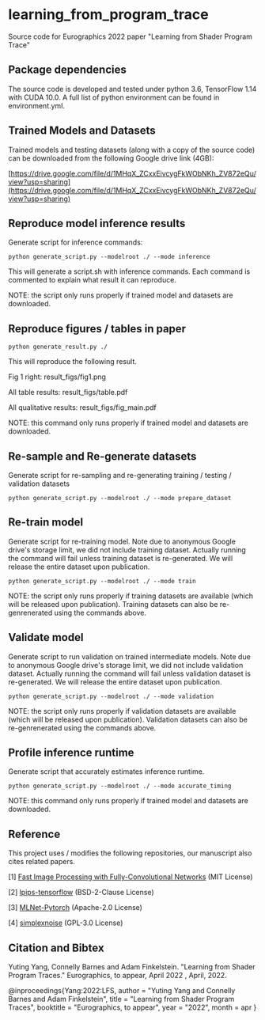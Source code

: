 # learning_from_program_trace
Source code for Eurographics 2022 paper "Learning from Shader Program Trace"

## Package dependencies

The source code is developed and tested under python 3.6, TensorFlow 1.14 with CUDA 10.0. A full list of python environment can be found in environment.yml.

## Trained Models and Datasets

Trained models and testing datasets (along with a copy of the source code) can be downloaded from the following Google drive link (4GB):

[https://drive.google.com/file/d/1MHqX_ZCxxEivcygFkWObNKh_ZV872eQu/view?usp=sharing](https://drive.google.com/file/d/1MHqX_ZCxxEivcygFkWObNKh_ZV872eQu/view?usp=sharing)

## Reproduce model inference results

Generate script for inference commands:

    python generate_script.py --modelroot ./ --mode inference

This will generate a script.sh with inference commands. Each command is commented to explain what result it can reproduce.

NOTE: the script only runs properly if trained model and datasets are downloaded.

## Reproduce figures / tables in paper

    python generate_result.py ./
    
This will reproduce the following result.

Fig 1 right: result_figs/fig1.png

All table results: result_figs/table.pdf

All qualitative results: result_figs/fig_main.pdf

NOTE: this command only runs properly if trained model and datasets are downloaded.

## Re-sample and Re-generate datasets

Generate script for re-sampling and re-generating training / testing / validation datasets

    python generate_script.py --modelroot ./ --mode prepare_dataset

## Re-train model

Generate script for re-training model. Note due to anonymous Google drive's storage limit, we did not include training dataset. Actually running the command will fail unless training dataset is re-generated. We will release the entire dataset upon publication.

    python generate_script.py --modelroot ./ --mode train
    
NOTE: the script only runs properly if training datasets are available (which will be released upon publication). Training datasets can also be re-genrenerated using the commands above.
    
## Validate model

Generate script to run validation on trained intermediate models. Note due to anonymous Google drive's storage limit, we did not include validation dataset. Actually running the command will fail unless validation dataset is re-generated. We will release the entire dataset upon publication.

    python generate_script.py --modelroot ./ --mode validation
    
NOTE: the script only runs properly if validation datasets are available (which will be released upon publication). Validation datasets can also be re-genrenerated using the commands above.
    
## Profile inference runtime

Generate script that accurately estimates inference runtime.

    python generate_script.py --modelroot ./ --mode accurate_timing
    
NOTE: this command only runs properly if trained model and datasets are downloaded.

## Reference

This project uses / modifies the following repositories, our manuscript also cites related papers.

[1] [Fast Image Processing with Fully-Convolutional Networks](https://github.com/CQFIO/FastImageProcessing) (MIT License)

[2] [lpips-tensorflow](https://github.com/alexlee-gk/lpips-tensorflow) (BSD-2-Clause License)

[3] [MLNet-Pytorch](https://github.com/immortal3/MLNet-Pytorch) (Apache-2.0 License)

[4] [simplexnoise](https://github.com/pinae/simplexnoise) (GPL-3.0 License)

## Citation and Bibtex

Yuting Yang, Connelly Barnes and Adam Finkelstein.
"Learning from Shader Program Traces."
Eurographics, to appear, April 2022 , April, 2022.

@inproceedings{Yang:2022:LFS,
   author = "Yuting Yang and Connelly Barnes and Adam Finkelstein",
   title = "Learning from Shader Program Traces",
   booktitle = "Eurographics, to appear",
   year = "2022",
   month = apr
}
